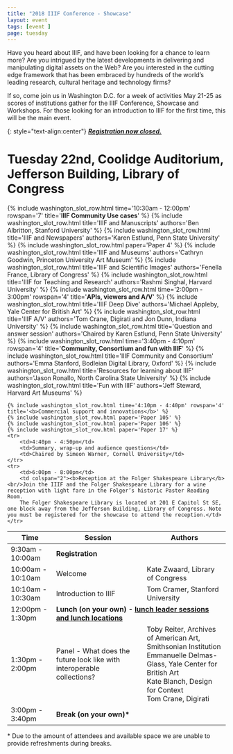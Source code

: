 ```yaml
---
title: "2018 IIIF Conference - Showcase"
layout: event
tags: [event ]
page: tuesday
---
```


Have you heard about IIIF, and have been looking for a chance to learn more? Are you intrigued by the latest developments in delivering and manipulating digital assets on the Web?
Are you interested in the cutting edge framework that has been embraced by hundreds of the world’s leading research, cultural heritage and technology firms?

If so, come join us in Washington D.C. for a week of activities May 21-25 as scores of institutions gather for the IIIF Conference, Showcase and Workshops.
For those looking for an introduction to IIIF for the first time, this will be the main event.  

{: style="text-align:center"}
***[Registration now closed.][showcase-eventbrite]***

# Tuesday 22nd, Coolidge Auditorium, Jefferson Building, Library of Congress

<table class="api-table">
  <thead>
    <tr>
      <th>Time</th>
      <th>Session</th>
      <th>Authors</th>
    </tr>
  </thead>
  <tbody>
    <tr>
        <td>9:30am - 10:00am</td>
        <td colspan="2"><b>Registration</b></td>
    </tr>
    <tr>
        <td>10:00am - 10:10am</td>
        <td>Welcome</td>
        <td>Kate Zwaard, Library of Congress</td>
    </tr>
    <tr>
        <td>10:10am - 10:30am</td>
        <td>Introduction to IIIF</td>
        <td>Tom Cramer, Stanford University</td>
    </tr>
    {% include washington_slot_row.html time='10:30am - 12:00pm' rowspan='7' title='<b>IIIF Community Use cases</b>' %}
    {% include washington_slot_row.html title='IIIF and Manuscripts' authors='Ben Albritton, Stanford University' %}
    {% include washington_slot_row.html title='IIIF and Newspapers' authors='Karen Estlund, Penn State University' %}
    {% include washington_slot_row.html paper='Paper 4' %}
    {% include washington_slot_row.html title='IIIF and Museums' authors='Cathryn Goodwin, Princeton University Art Museum' %}
    {% include washington_slot_row.html title='IIIF and Scientific Images' authors='Fenella France, Library of Congress' %}
    {% include washington_slot_row.html title='IIIF for Teaching and Research' authors='Rashmi Singhal, Harvard University' %}
    <tr>
        <td>12:00pm - 1:30pm</td>
        <td colspan="2"><b>Lunch (on your own) - <a href="{{ site.root_url | absolute_url }}/event/2018/washington/lunch-locations/">lunch leader sessions and lunch locations</a></b></td>
    </tr>
    <tr>
        <td>1:30pm - 2:00pm</td>
        <td>Panel - What does the future look like with interoperable collections?</td>
        <td>
            Toby Reiter, Archives of American Art, Smithsonian Institution<br/>
            Emmanuelle Delmas-Glass, Yale Center for British Art<br/>
            Kate Blanch, Design for Context<br/>
            Tom Crane, Digirati
        </td>
    </tr>
    {% include washington_slot_row.html time='2:00pm - 3:00pm' rowspan='4' title='<b>APIs, viewers and A/V</b>' %}
    {% include washington_slot_row.html title='IIIF Deep Dive' authors='Michael Appleby, Yale Center for British Art' %}
    {% include washington_slot_row.html title='IIIF A/V' authors='Tom Crane, Digirati and Jon Dunn, Indiana University' %}
    {% include washington_slot_row.html title='Question and answer session' authors='Chaired by Karen Estlund, Penn State University' %}
    <tr>
        <td>3:00pm - 3:40pm</td>
        <td colspan="2"><b>Break (on your own)*</b></td>
    </tr>
    {% include washington_slot_row.html time='3:40pm - 4:10pm' rowspan='4' title='<b>Community, Consortium and fun with IIIF</b>' %}
    {% include washington_slot_row.html title='IIIF Community and Consortium' authors='Emma Stanford, Bodleian Digital Library, Oxford' %}
    {% include washington_slot_row.html title='Resources for learning about IIIF' authors='Jason Ronallo, ‎North Carolina State University' %}
    {% include washington_slot_row.html title='Fun with IIIF' authors='Jeff Steward, Harvard Art Museums' %}

    {% include washington_slot_row.html time='4:10pm - 4:40pm' rowspan='4' title='<b>Commercial support and innovations</b>' %}
    {% include washington_slot_row.html paper='Paper 105' %}
    {% include washington_slot_row.html paper='Paper 106' %}
    {% include washington_slot_row.html paper='Paper 17' %}
    <tr>
        <td>4:40pm - 4:50pm</td>
        <td>Summary, wrap-up and audience questions</td>
        <td>Chaired by Simeon Warner, Cornell University</td>
    </tr>
    <tr>
        <td>6:00pm - 8:00pm</td>
        <td colspan="2"><b>Reception at the Folger Shakespeare Library</b><br/>Join the IIIF and the Folger Shakespeare Library for a wine reception with light fare in the Folger’s historic Paster Reading Room.
        The Folger Shakespeare Library is located at 201 E Capitol St SE, one block away from the Jefferson Building, Library of Congress. Note you must be registered for the showcase to attend the reception.</td>
    </tr>
  </tbody>
</table>    

\* Due to the amount of attendees and available space we are unable to provide refreshments during breaks.

[showcase-eventbrite]: https://www.eventbrite.com/e/iiif-washington-showcase-tickets-44860722629
